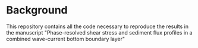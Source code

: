# Background
This repository contains all the code necessary to reproduce the results in the manuscript "Phase-resolved shear stress 
and sediment flux profiles in a combined wave-current bottom boundary layer"